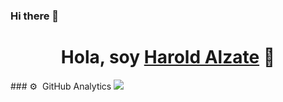 ### Hi there 👋 
<div align="center">
<h1 align="center">Hola, soy <a href="https://harold12a.github.io/CV/">Harold Alzate</a> 👋</h1>
</div>
### ⚙️ &nbsp;GitHub Analytics

<!--
**harold12a/harold12a** is a ✨ _special_ ✨ repository because its `README.md` (this file) appears on your GitHub profile.

Here are some ideas to get you started:

- 🔭 I’m currently working on ...
- 🌱 I’m currently learning ...
- 👯 I’m looking to collaborate on ...
- 🤔 I’m looking for help with ...
- 💬 Ask me about ...
- 📫 How to reach me: ...
- 😄 Pronouns: ...
- ⚡ Fun fact: ...
-->

<img src="https://t.bkit.co/e_650af802402b1.gif" />
